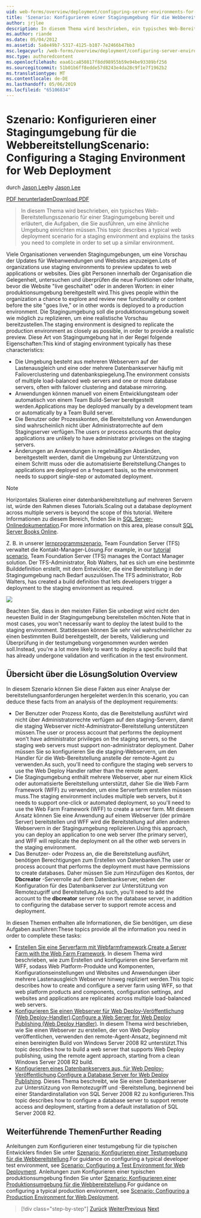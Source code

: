 ```yaml
---
uid: web-forms/overview/deployment/configuring-server-environments-for-web-deployment/scenario-configuring-a-staging-environment-for-web-deployment
title: 'Szenario: Konfigurieren einer Stagingumgebung für die Webbereitstellung | Microsoft-Dokumentation'
author: jrjlee
description: In diesem Thema wird beschrieben, ein typisches Web-Bereitstellungsszenario für einer Stagingumgebung bereit und erläutert, die Aufgaben, die Sie ausführen, um eine ähnliche Env einrichten möchten...
ms.author: riande
ms.date: 05/04/2012
ms.assetid: 5a8e49b7-5317-4125-b107-7e2466b47bb3
msc.legacyurl: /web-forms/overview/deployment/configuring-server-environments-for-web-deployment/scenario-configuring-a-staging-environment-for-web-deployment
msc.type: authoredcontent
ms.openlocfilehash: eaa61ca850817f8dd98955b59e94be93389bf256
ms.sourcegitcommit: 51b01b6ff8edde57d8243e4da28c9f1e7f1962b2
ms.translationtype: MT
ms.contentlocale: de-DE
ms.lasthandoff: 05/06/2019
ms.locfileid: "65106834"
---
```

# <a name="scenario-configuring-a-staging-environment-for-web-deployment"></a><span data-ttu-id="c3cc8-103">Szenario: Konfigurieren einer Stagingumgebung für die Webbereitstellung</span><span class="sxs-lookup"><span data-stu-id="c3cc8-103">Scenario: Configuring a Staging Environment for Web Deployment</span></span>

<span data-ttu-id="c3cc8-104">durch [Jason Lee](https://github.com/jrjlee)</span><span class="sxs-lookup"><span data-stu-id="c3cc8-104">by [Jason Lee](https://github.com/jrjlee)</span></span>

[<span data-ttu-id="c3cc8-105">PDF herunterladen</span><span class="sxs-lookup"><span data-stu-id="c3cc8-105">Download PDF</span></span>](https://msdnshared.blob.core.windows.net/media/MSDNBlogsFS/prod.evol.blogs.msdn.com/CommunityServer.Blogs.Components.WeblogFiles/00/00/00/63/56/8130.DeployingWebAppsInEnterpriseScenarios.pdf)

> <span data-ttu-id="c3cc8-106">In diesem Thema wird beschrieben, ein typisches Web-Bereitstellungsszenario für einer Stagingumgebung bereit und erläutert, die Aufgaben, die Sie ausführen, um eine ähnliche Umgebung einrichten müssen.</span><span class="sxs-lookup"><span data-stu-id="c3cc8-106">This topic describes a typical web deployment scenario for a staging environment and explains the tasks you need to complete in order to set up a similar environment.</span></span>

<span data-ttu-id="c3cc8-107">Viele Organisationen verwenden Stagingumgebungen, um eine Vorschau der Updates für Webanwendungen und Websites anzuzeigen.</span><span class="sxs-lookup"><span data-stu-id="c3cc8-107">Lots of organizations use staging environments to preview updates to web applications or websites.</span></span> <span data-ttu-id="c3cc8-108">Dies gibt Personen innerhalb der Organisation die Gelegenheit, untersuchen und überprüfen die neue Funktionen oder Inhalte, bevor die Website "live geschaltet" oder in anderen Worten: in einer produktionsumgebung bereitgestellt wird.</span><span class="sxs-lookup"><span data-stu-id="c3cc8-108">This gives people within the organization a chance to explore and review new functionality or content before the site "goes live," or in other words is deployed to a production environment.</span></span> <span data-ttu-id="c3cc8-109">Die Stagingumgebung soll die produktionsumgebung soweit wie möglich zu replizieren, um eine realistische Vorschau bereitzustellen.</span><span class="sxs-lookup"><span data-stu-id="c3cc8-109">The staging environment is designed to replicate the production environment as closely as possible, in order to provide a realistic preview.</span></span> <span data-ttu-id="c3cc8-110">Diese Art von Stagingumgebung hat in der Regel folgende Eigenschaften:</span><span class="sxs-lookup"><span data-stu-id="c3cc8-110">This kind of staging environment typically has these characteristics:</span></span>

- <span data-ttu-id="c3cc8-111">Die Umgebung besteht aus mehreren Webservern auf der Lastenausgleich und eine oder mehrere Datenbankserver häufig mit Failoverclustering und datenbankspiegelung.</span><span class="sxs-lookup"><span data-stu-id="c3cc8-111">The environment consists of multiple load-balanced web servers and one or more database servers, often with failover clustering and database mirroring.</span></span>
- <span data-ttu-id="c3cc8-112">Anwendungen können manuell von einem Entwicklungsteam oder automatisch von einem Team Build-Server bereitgestellt werden.</span><span class="sxs-lookup"><span data-stu-id="c3cc8-112">Applications may be deployed manually by a development team or automatically by a Team Build server.</span></span>
- <span data-ttu-id="c3cc8-113">Die Benutzer oder Prozesskonten, die Bereitstellung von Anwendungen sind wahrscheinlich nicht über Administratorrechte auf dem Stagingserver verfügen.</span><span class="sxs-lookup"><span data-stu-id="c3cc8-113">The users or process accounts that deploy applications are unlikely to have administrator privileges on the staging servers.</span></span>
- <span data-ttu-id="c3cc8-114">Änderungen an Anwendungen in regelmäßigen Abständen, bereitgestellt werden, damit die Umgebung zur Unterstützung von einem Schritt muss oder die automatisierte Bereitstellung.</span><span class="sxs-lookup"><span data-stu-id="c3cc8-114">Changes to applications are deployed on a frequent basis, so the environment needs to support single-step or automated deployment.</span></span>

> [!NOTE]
> <span data-ttu-id="c3cc8-115">Horizontales Skalieren einer datenbankbereitstellung auf mehreren Servern ist, würde den Rahmen dieses Tutorials.</span><span class="sxs-lookup"><span data-stu-id="c3cc8-115">Scaling out a database deployment across multiple servers is beyond the scope of this tutorial.</span></span> <span data-ttu-id="c3cc8-116">Weitere Informationen zu diesem Bereich, finden Sie in [SQL Server-Onlinedokumentation](https://technet.microsoft.com/library/ms130214.aspx).</span><span class="sxs-lookup"><span data-stu-id="c3cc8-116">For more information on this area, please consult [SQL Server Books Online](https://technet.microsoft.com/library/ms130214.aspx).</span></span>

<span data-ttu-id="c3cc8-117">Z. B. in unserer [lernprogrammszenario](../deploying-web-applications-in-enterprise-scenarios/enterprise-web-deployment-scenario-overview.md), Team Foundation Server (TFS) verwaltet die Kontakt-Manager-Lösung.</span><span class="sxs-lookup"><span data-stu-id="c3cc8-117">For example, in our [tutorial scenario](../deploying-web-applications-in-enterprise-scenarios/enterprise-web-deployment-scenario-overview.md), Team Foundation Server (TFS) manages the Contact Manager solution.</span></span> <span data-ttu-id="c3cc8-118">Der TFS-Administrator, Rob Walters, hat es sich um eine bestimmte Builddefinition erstellt, mit dem Entwickler, die eine Bereitstellung in der Stagingumgebung nach Bedarf auszulösen.</span><span class="sxs-lookup"><span data-stu-id="c3cc8-118">The TFS administrator, Rob Walters, has created a build definition that lets developers trigger a deployment to the staging environment as required.</span></span>

![](scenario-configuring-a-staging-environment-for-web-deployment/_static/image1.png)

<span data-ttu-id="c3cc8-119">Beachten Sie, dass in den meisten Fällen Sie unbedingt wird nicht den neuesten Build in der Stagingumgebung bereitstellen möchten.</span><span class="sxs-lookup"><span data-stu-id="c3cc8-119">Note that in most cases, you won't necessarily want to deploy the latest build to the staging environment.</span></span> <span data-ttu-id="c3cc8-120">Stattdessen können Sie sehr viel wahrscheinlicher zu einen bestimmten Build bereitgestellt, der bereits, Validierung und Überprüfung in der testumgebung vorgenommen wurden werden soll.</span><span class="sxs-lookup"><span data-stu-id="c3cc8-120">Instead, you're a lot more likely to want to deploy a specific build that has already undergone validation and verification in the test environment.</span></span>

## <a name="solution-overview"></a><span data-ttu-id="c3cc8-121">Übersicht über die Lösung</span><span class="sxs-lookup"><span data-stu-id="c3cc8-121">Solution Overview</span></span>

<span data-ttu-id="c3cc8-122">In diesem Szenario können Sie diese Fakten aus einer Analyse der bereitstellungsanforderungen hergeleitet werden:</span><span class="sxs-lookup"><span data-stu-id="c3cc8-122">In this scenario, you can deduce these facts from an analysis of the deployment requirements:</span></span>

- <span data-ttu-id="c3cc8-123">Der Benutzer oder Prozess Konto, das die Bereitstellung ausführt wird nicht über Administratorrechte verfügen auf den staging-Servern, damit die staging Webserver nicht-Administrator-Bereitstellung unterstützen müssen.</span><span class="sxs-lookup"><span data-stu-id="c3cc8-123">The user or process account that performs the deployment won't have administrator privileges on the staging servers, so the staging web servers must support non-administrator deployment.</span></span> <span data-ttu-id="c3cc8-124">Daher müssen Sie so konfigurieren Sie die staging-Webservern, um den Handler für die Web-Bereitstellung anstelle der remote-Agent zu verwenden.</span><span class="sxs-lookup"><span data-stu-id="c3cc8-124">As such, you'll need to configure the staging web servers to use the Web Deploy Handler rather than the remote agent.</span></span>
- <span data-ttu-id="c3cc8-125">Die Stagingumgebung enthält mehrere Webserver, aber nur einem Klick oder automatisierte Bereitstellung unterstützt, daher Sie die Web Farm Framework (WFF) zu verwenden, um eine Serverfarm erstellen müssen muss.</span><span class="sxs-lookup"><span data-stu-id="c3cc8-125">The staging environment includes multiple web servers, but it needs to support one-click or automated deployment, so you'll need to use the Web Farm Framework (WFF) to create a server farm.</span></span> <span data-ttu-id="c3cc8-126">Mit diesem Ansatz können Sie eine Anwendung auf einem Webserver (der primäre Server) bereitstellen und WFF wird die Bereitstellung auf allen anderen Webservern in der Stagingumgebung replizieren.</span><span class="sxs-lookup"><span data-stu-id="c3cc8-126">Using this approach, you can deploy an application to one web server (the primary server), and WFF will replicate the deployment on all the other web servers in the staging environment.</span></span>
- <span data-ttu-id="c3cc8-127">Das Benutzer- oder Prozess an, die die Bereitstellung ausführt, benötigen Berechtigungen zum Erstellen von Datenbanken.</span><span class="sxs-lookup"><span data-stu-id="c3cc8-127">The user or process account that performs the deployment must have permissions to create databases.</span></span> <span data-ttu-id="c3cc8-128">Daher müssen Sie zum Hinzufügen des Kontos, der **Dbcreator** -Serverrolle auf dem Datenbankserver, neben der Konfiguration für des Datenbankserver zur Unterstützung von Remotezugriff und Bereitstellung.</span><span class="sxs-lookup"><span data-stu-id="c3cc8-128">As such, you'll need to add the account to the **dbcreator** server role on the database server, in addition to configuring the database server to support remote access and deployment.</span></span>

<span data-ttu-id="c3cc8-129">In diesen Themen enthalten alle Informationen, die Sie benötigen, um diese Aufgaben ausführen:</span><span class="sxs-lookup"><span data-stu-id="c3cc8-129">These topics provide all the information you need in order to complete these tasks:</span></span>

- <span data-ttu-id="c3cc8-130">[Erstellen Sie eine Serverfarm mit Webfarmframework](creating-a-server-farm-with-the-web-farm-framework.md).</span><span class="sxs-lookup"><span data-stu-id="c3cc8-130">[Create a Server Farm with the Web Farm Framework](creating-a-server-farm-with-the-web-farm-framework.md).</span></span> <span data-ttu-id="c3cc8-131">In diesem Thema wird beschrieben, wie zum Erstellen und konfigurieren eine Serverfarm mit WFF, sodass Web Platform-Produkte und Komponenten, Konfigurationseinstellungen und Websites und Anwendungen über mehrere Lastenausgleich Webserver hinweg repliziert werden.</span><span class="sxs-lookup"><span data-stu-id="c3cc8-131">This topic describes how to create and configure a server farm using WFF, so that web platform products and components, configuration settings, and websites and applications are replicated across multiple load-balanced web servers.</span></span>
- <span data-ttu-id="c3cc8-132">[Konfigurieren Sie einen Webserver für Web Deploy-Veröffentlichung (Web Deploy-Handler)](configuring-a-web-server-for-web-deploy-publishing-web-deploy-handler.md).</span><span class="sxs-lookup"><span data-stu-id="c3cc8-132">[Configure a Web Server for Web Deploy Publishing (Web Deploy Handler)](configuring-a-web-server-for-web-deploy-publishing-web-deploy-handler.md).</span></span> <span data-ttu-id="c3cc8-133">In diesem Thema wird beschrieben, wie Sie einen Webserver zu erstellen, der von Web Deploy veröffentlichen, verwenden den remote-Agent-Ansatz, beginnend mit einen bereinigten Build von Windows Server 2008 R2 unterstützt.</span><span class="sxs-lookup"><span data-stu-id="c3cc8-133">This topic describes how to build a web server that supports Web Deploy publishing, using the remote agent approach, starting from a clean Windows Server 2008 R2 build.</span></span>
- <span data-ttu-id="c3cc8-134">[Konfigurieren eines Datenbankservers aus, für Web Deploy-Veröffentlichung](configuring-a-database-server-for-web-deploy-publishing.md).</span><span class="sxs-lookup"><span data-stu-id="c3cc8-134">[Configure a Database Server for Web Deploy Publishing](configuring-a-database-server-for-web-deploy-publishing.md).</span></span> <span data-ttu-id="c3cc8-135">Dieses Thema beschreibt, wie Sie einen Datenbankserver zur Unterstützung von Remotezugriff und -Bereitstellung, beginnend bei einer Standardinstallation von SQL Server 2008 R2 zu konfigurieren.</span><span class="sxs-lookup"><span data-stu-id="c3cc8-135">This topic describes how to configure a database server to support remote access and deployment, starting from a default installation of SQL Server 2008 R2.</span></span>

## <a name="further-reading"></a><span data-ttu-id="c3cc8-136">Weiterführende Themen</span><span class="sxs-lookup"><span data-stu-id="c3cc8-136">Further Reading</span></span>

<span data-ttu-id="c3cc8-137">Anleitungen zum Konfigurieren einer testumgebung für die typischen Entwicklers finden Sie unter [Szenario: Konfigurieren einer Testumgebung für die Webbereitstellung](scenario-configuring-a-test-environment-for-web-deployment.md).</span><span class="sxs-lookup"><span data-stu-id="c3cc8-137">For guidance on configuring a typical developer test environment, see [Scenario: Configuring a Test Environment for Web Deployment](scenario-configuring-a-test-environment-for-web-deployment.md).</span></span> <span data-ttu-id="c3cc8-138">Anleitungen zum Konfigurieren einer typischen produktionsumgebung finden Sie unter [Szenario: Konfigurieren einer Produktionsumgebung für die Webbereitstellung](scenario-configuring-a-production-environment-for-web-deployment.md).</span><span class="sxs-lookup"><span data-stu-id="c3cc8-138">For guidance on configuring a typical production environment, see [Scenario: Configuring a Production Environment for Web Deployment](scenario-configuring-a-production-environment-for-web-deployment.md).</span></span>

> [!div class="step-by-step"]
> <span data-ttu-id="c3cc8-139">[Zurück](scenario-configuring-a-test-environment-for-web-deployment.md)
> [Weiter](scenario-configuring-a-production-environment-for-web-deployment.md)</span><span class="sxs-lookup"><span data-stu-id="c3cc8-139">[Previous](scenario-configuring-a-test-environment-for-web-deployment.md)
[Next](scenario-configuring-a-production-environment-for-web-deployment.md)</span></span>
